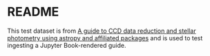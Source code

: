 # README

This test dataset is from [A guide to CCD data reduction and stellar photometry using astropy and affiliated packages](https://github.com/astropy/ccd-reduction-and-photometry-guide) and is used to test ingesting a Jupyter Book-rendered guide.
